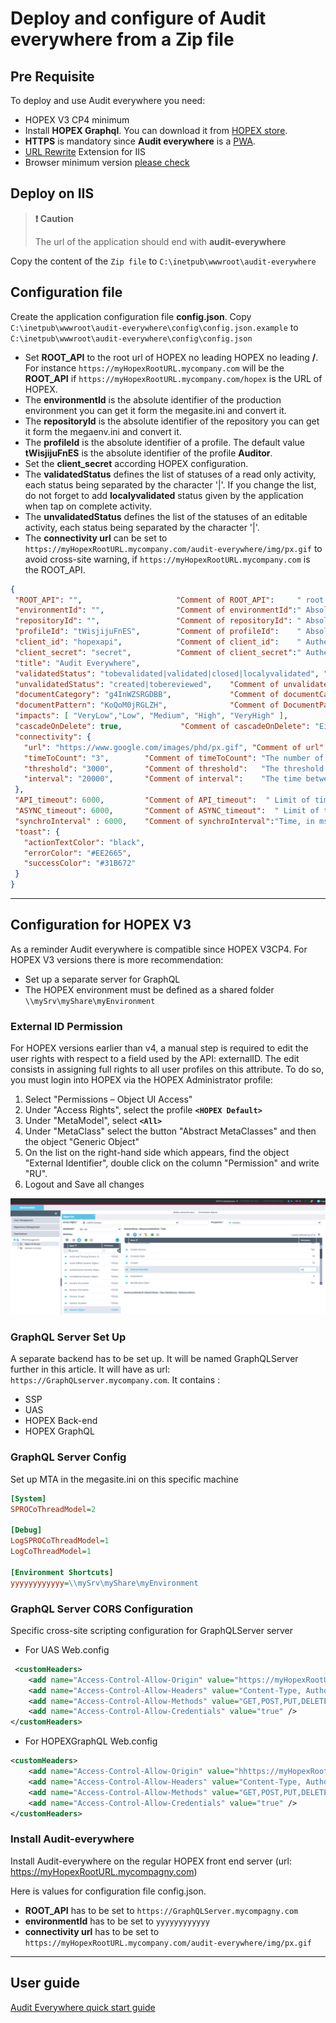 # Deploy and configure of **Audit everywhere** from a Zip file

## Pre Requisite

To deploy and use Audit everywhere you need:

- HOPEX V3 CP4 minimum
- Install **HOPEX Graphql**. You can download it from [HOPEX store](https://community.mega.com/t5/HOPEX-Store/GraphQL-REST-API/td-p/21381).
- **HTTPS** is mandatory since **Audit everywhere** is a [PWA](https://developers.google.com/web/ilt/pwa/introduction-to-progressive-web-app-architectures).
- [URL Rewrite](https://www.iis.net/downloads/microsoft/url-rewrite)  Extension for IIS
- Browser minimum version [please check](https://caniuse.com/#feat=serviceworkers)

## Deploy on IIS

> **:exclamation: Caution**
>
> The url of the application should end with **audit-everywhere**
>

Copy the content of the `Zip file` to `C:\inetpub\wwwroot\audit-everywhere`

## Configuration file

Create the application configuration file **config.json**. Copy `C:\inetpub\wwwroot\audit-everywhere\config\config.json.example` to `C:\inetpub\wwwroot\audit-everywhere\config\config.json`

- Set **ROOT_API** to the root url of HOPEX no leading HOPEX no leading **/**. For instance `https://myHopexRootURL.mycompany.com` will be the **ROOT_API** if  `https://myHopexRootURL.mycompany.com/hopex` is the URL of HOPEX.
- The **environmentId** is the absolute identifier of the production environment you can get it form the megasite.ini and convert it.
- The **repositoryId** is the absolute identifier of the repository you can get it form the megaenv.ini and convert it.
- The **profileId** is the absolute identifier of a profile. The default value **tWisjijuFnES** is the absolute identifier of the profile **Auditor**.
- Set the **client_secret** according HOPEX configuration.
- The **validatedStatus** defines the list of statuses of a read only activity, each status being separated by the character '|'. If you change the list, do not forget to add **localyvalidated** status given by the application when tap on complete activity.
- The **unvalidatedStatus** defines the list of the statuses of an editable activity, each status being separated by the character '|'.
- The **connectivity url** can be set to `https://myHopexRootURL.mycompany.com/audit-everywhere/img/px.gif` to avoid cross-site warning, if `https://myHopexRootURL.mycompany.com` is the ROOT_API.

 ```json
{
  "ROOT_API": "",                     "Comment of ROOT_API":     " root url of HOPEX no leading HOPEX no leading /",
  "environmentId": "",                "Comment of environmentId":" Absolute identifier of the environment see megasite.ini and convert it",
  "repositoryId": "",                 "Comment of repositoryId": " Absolute identifier of the repository  see megaenv.ini and convert it",
  "profileId": "tWisjijuFnES",        "Comment of profileId":    " Absolute identifier of the Auditor profile by default tWisjijuFnES",
  "client_id": "hopexapi",            "Comment of client_id":    " Authentication Client Id",
  "client_secret": "secret",          "Comment of client_secret":" Authentication Client secret Set the secret of hopexapi check HOPEX configuration",
  "title": "Audit Everywhere",
  "validatedStatus": "tobevalidated|validated|closed|localyvalidated", "Comment of validatedStatus": "List of statuses of a read only activity, each status being separated by the character '|'",
  "unvalidatedStatus": "created|tobereviewed",    "Comment of unvalidatedStatus":"List of the statuses of an editable activity, each status being separated by the character '|'",
  "documentCategory": "g4InWZSRGDBB",             "Comment of documentCategory":  "IdAbs of document Category: audit evidences",
  "documentPattern": "KoQoM0jRGLZH",              "Comment of DocumentPattern":   "IdAbs of document Pattern: audit evidences",
  "impacts": [ "VeryLow","Low", "Medium", "High", "VeryHigh" ],
  "cascadeOnDelete": true,             "Comment of cascadeOnDelete": "Either delete operation should work in cascade or not",
  "connectivity": {
    "url": "https://www.google.com/images/phd/px.gif", "Comment of url":         "URL to ping in order to determine the network connectivity",
    "timeToCount": "3",        "Comment of timeToCount": "The number of time we repeat the operation",
    "threshold": "3000",       "Comment of threshold":   "The threshold at which we decide to be offline",
    "interval": "20000",       "Comment of interval":    "The time between each repetition"
  },
  "API_timeout": 6000,         "Comment of API_timeout":  " Limit of time in ms, where the application switches to offline mode 0 will ignore",
  "ASYNC_timeout": 6000,       "Comment of ASYNC_timeout":  " Limit of time in ms, where the API waits to give a response or a job ID",
  "synchroInterval" : 6000,    "Comment of synchroInterval":"Time, in ms, between two synchronization with the server HOPEX",
  "toast": {
    "actionTextColor": "black",
    "errorColor": "#EE2665",
    "successColor": "#31B672"
  }
}

 ```

 ---

## Configuration for HOPEX V3

As a reminder Audit everywhere is compatible since HOPEX V3CP4. For HOPEX V3 versions there is more recommendation:

- Set up a separate server for GraphQL
- The HOPEX environment must be defined as a shared folder  `\\mySrv\myShare\myEnvironment`

### External ID Permission

For HOPEX versions earlier than v4, a manual step is required to edit the user rights with respect to a field used by the API: externalID.
The edit consists in assigning full rights to all user profiles on this attribute. To do so, you must login into HOPEX via the HOPEX Administrator profile:

1. Select "Permissions – Object UI Access"
1. Under "Access Rights", select the profile **`<HOPEX Default>`**
1. Under "MetaModel", select **`<All>`**
1. Under "MetaClass" select the button "Abstract MetaClasses" and then the object "Generic Object"
1. On the list on the right-hand side which appears, find the object "External Identifier", double click on the column "Permission" and write "RU".
1. Logout and Save all changes

![external-id-permission](images/external-id-permission.png)


### GraphQL Server Set Up

A separate backend has to be set up. It will be named GraphQLServer further in this article. It will have as url: `https://GraphQLserver.mycompany.com`. It contains :

- SSP
- UAS
- HOPEX Back-end
- HOPEX GraphQL
  
### GraphQL Server Config

 Set up MTA in the megasite.ini on this specific machine

```ini
[System]
SPROCoThreadModel=2

[Debug]
LogSPROCoThreadModel=1
LogCoThreadModel=1

[Environment Shortcuts]
yyyyyyyyyyyy=\\mySrv\myShare\myEnvironment
```

### GraphQL Server CORS Configuration

Specific cross-site scripting configuration for GraphQLServer server

- For UAS Web.config

```xml
 <customHeaders>
    <add name="Access-Control-Allow-Origin" value="https://myHopexRootURL.mycompagny.com" />
    <add name="Access-Control-Allow-Headers" value="Content-Type, Authorization, HopexContext" />
    <add name="Access-Control-Allow-Methods" value="GET,POST,PUT,DELETE,OPTIONS" />
    <add name="Access-Control-Allow-Credentials" value="true" />
</customHeaders>
```

- For HOPEXGraphQL Web.config

```xml
<customHeaders>
    <add name="Access-Control-Allow-Origin" value="hhttps://myHopexRootURL.mycompagny.com" />
    <add name="Access-Control-Allow-Headers" value="Content-Type, Authorization, X-Hopex-Context, x-hopex-sessiontoken, x-hopex-task, x-hopex-wait" />
    <add name="Access-Control-Allow-Methods" value="GET,POST,PUT,DELETE,OPTIONS" />
    <add name="Access-Control-Allow-Credentials" value="true" />
</customHeaders>
```

### Install Audit-everywhere

Install Audit-everywhere on the regular HOPEX front end server (url: https://myHopexRootURL.mycompagny.com)

Here is values for configuration file config.json.
- **ROOT_API** has to be set to  `https://GraphQLServer.mycompagny.com`
- **environmentId** has to be set to `yyyyyyyyyyyy`
- **connectivity url** has to be set to `https://myHopexRootURL.mycompany.com/audit-everywhere/img/px.gif`

---

## User guide

[Audit Everywhere quick start guide](README.md)
